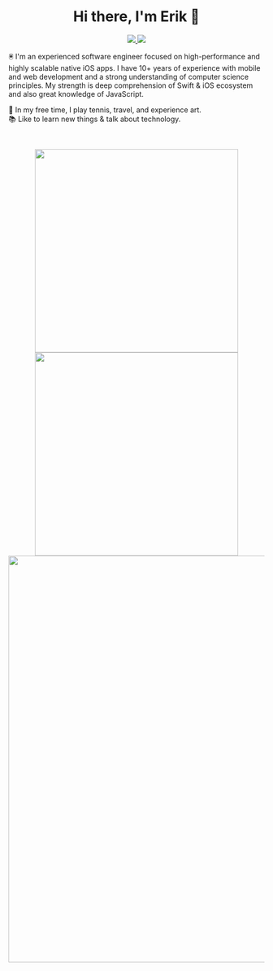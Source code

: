 <h1 align='center'>
  Hi there, I'm Erik 👋
</h1>

<p align='center'>
  <a href="https://www.linkedin.com/in/erik-drobne-a89a8694">
    <img src="https://img.shields.io/badge/LinkedIn-0077B5?style=for-the-badge&logo=linkedin&logoColor=white"/>
  </a>
  <a href="#">
    <img src="https://komarev.com/ghpvc/?username=erikdrobne&style=for-the-badge"/>
  </a>
</p>

🖲 I'm an experienced software engineer focused on high-performance and highly scalable native iOS apps.
I have 10+ years of experience with mobile and web development and a strong understanding of computer science principles. 
My strength is deep comprehension of Swift & iOS ecosystem and also great knowledge of JavaScript.


🎾 In my free time, I play tennis, travel, and experience art.<br/>
📚 Like to learn new things & talk about technology.

<br/>

<p align='center'>
  <div align="center">
  <!-- https://github.com/DenverCoder1/github-readme-streak-stats -->
  <img src="https://github-readme-streak-stats.herokuapp.com/?user=erikdrobne&hide_border=true" width="400">
  <img src="https://github-readme-stats-i66v.vercel.app/api?username=erikdrobne&count_private&show_icons=true&hide_border=true" width="400">

  <!-- https://github.com/Ashutosh00710/github-readme-activity-graph -->
  <img src="https://github-readme-activity-graph.cyclic.app/graph?username=erikdrobne&theme=xcode&hide_border=true" width="800">
  </div>
</p>

